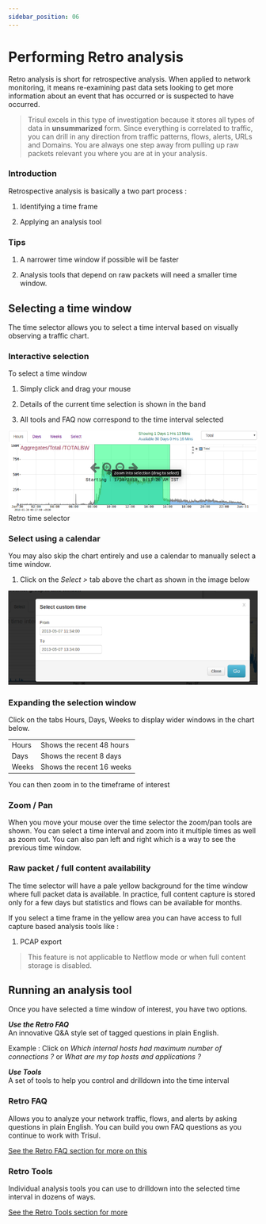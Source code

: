 ```yaml
---
sidebar_position: 06
---
```


# Performing Retro analysis

Retro analysis is short for retrospective analysis. When applied to
network monitoring, it means re-examining past data sets looking to get
more information about an event that has occurred or is suspected to
have occurred.

> Trisul excels in this type of investigation because it stores all
> types of data in **unsummarized** form. Since everything is correlated
> to traffic, you can drill in any direction from traffic patterns,
> flows, alerts, URLs and Domains. You are always one step away from
> pulling up raw packets relevant you where you are at in your analysis.

### Introduction

Retrospective analysis is basically a two part process :  

1. Identifying a time frame  

2. Applying an analysis tool

### Tips

1. A narrower time window if possible will be faster

2. Analysis tools that depend on raw packets will need a smaller time window.

## Selecting a time window

The time selector allows you to select a time interval based on visually
observing a traffic chart.

### Interactive selection

To select a time window  

1. Simply click and drag your mouse  

2. Details of the current time selection is shown in the band  

3. All tools and FAQ now correspond to the time interval selected

![](images/retro_time.png)  
Retro time selector

### Select using a calendar

You may also skip the chart entirely and use a calendar to manually
select a time window.

1. Click on the *Select \>* tab above the chart as shown in the image
   below

![](images/retro_date.png)

### Expanding the selection window

Click on the tabs Hours, Days, Weeks to display wider windows in the
chart below.

|       |                           |
| ----- | ------------------------- |
| Hours | Shows the recent 48 hours |
| Days  | Shows the recent 8 days   |
| Weeks | Shows the recent 16 weeks |

You can then zoom in to the timeframe of interest

### Zoom / Pan

When you move your mouse over the time selector the zoom/pan tools are
shown. You can select a time interval and zoom into it multiple times as
well as zoom out. You can also pan left and right which is a way to see
the previous time window.

### Raw packet / full content availability

The time selector will have a pale yellow background for the time window
where full packet data is available. In practice, full content capture
is stored only for a few days but statistics and flows can be available
for months.

If you select a time frame in the yellow area you can have access to
full capture based analysis tools like :

1. PCAP export

> This feature is not applicable to Netflow mode or when full
> content storage is disabled.

## Running an analysis tool

Once you have selected a time window of interest, you have two options.

***Use the Retro FAQ***  
An innovative Q&A style set of tagged questions in plain English.

Example : Click on *Which internal hosts had maximum number of
connections ?* or *What are my top hosts and applications ?*

***Use Tools***   
A set of tools to help you control and drilldown into the time interval

### Retro FAQ

Allows you to analyze your network traffic, flows, and alerts by asking
questions in plain English. You can build you own FAQ questions as you
continue to work with Trisul.

[See the Retro FAQ section for more on this](retrofaq)

### Retro Tools

Individual analysis tools you can use to drilldown into the selected
time interval in dozens of ways.

[See the Retro Tools section for more](retrotools)
